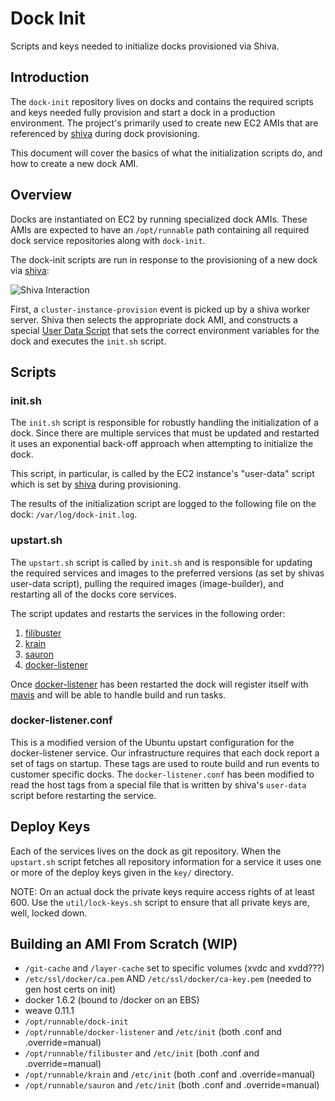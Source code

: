 # Dock Init
Scripts and keys needed to initialize docks provisioned via Shiva.

## Introduction
The `dock-init` repository lives on docks and contains the required scripts and
keys needed fully provision and start a dock in a production environment. The
project's primarily used to create new EC2 AMIs that are referenced by
[shiva](https://github.com/CodeNow/shiva) during dock provisioning.

This document will cover the basics of what the initialization scripts do, and
how to create a new dock AMI.

## Overview
Docks are instantiated on EC2 by running specialized dock AMIs. These AMIs are
expected to have an `/opt/runnable` path containing all required dock service
repositories along with `dock-init`.

The dock-init scripts are run in response to the provisioning of a new dock via
[shiva](https://github.com/CodeNow/shiva):

![Shiva Interaction](https://docs.google.com/drawings/d/1bpHidufswuNd7cNkHvm9jIUs-o9P9XWmag5meeRaMkg/pub?w=708&h=228)

First, a `cluster-instance-provision` event is picked up by a shiva worker
server. Shiva then selects the appropriate dock AMI, and constructs a special
[User Data Script](http://docs.aws.amazon.com/AWSEC2/latest/UserGuide/ec2-instance-metadata.html)
that sets the correct environment variables for the dock and executes the
`init.sh` script.

## Scripts

### init.sh
The `init.sh` script is responsible for robustly handling the initialization of
a dock. Since there are multiple services that must be updated and restarted it
uses an exponential back-off approach when attempting to initialize the dock.

This script, in particular, is called by the EC2 instance's "user-data" script
which is set by [shiva](https://github.com/CodeNow/shiva) during provisioning.

The results of the initialization script are logged to the following file on the
dock: `/var/log/dock-init.log`.

### upstart.sh
The `upstart.sh` script is called by `init.sh` and is responsible for updating
the required services and images to the preferred versions (as set by shivas
user-data script), pulling the required images (image-builder), and restarting
all of the docks core services.

The script updates and restarts the services in the following order:

1. [filibuster](https://github.com/Runnable/Filibuster)
2. [krain](https://github.com/codenow/krain)
3. [sauron](https://github.com/codenow/sauron)
4. [docker-listener](https://github.com/codenow/docker-listener)

Once [docker-listener](https://github.com/codenow/docker-listener) has been
restarted the dock will register itself with
[mavis](https://github.com/codenow/mavis) and will be able to handle build and
run tasks.

### docker-listener.conf
This is a modified version of the Ubuntu upstart configuration for the
docker-listener service. Our infrastructure requires that each dock report a
set of tags on startup. These tags are used to route build and run events to
customer specific docks. The `docker-listener.conf` has been modified to read
the host tags from a special file that is written by shiva's `user-data` script
before restarting the service.

## Deploy Keys
Each of the services lives on the dock as git repository. When the `upstart.sh`
script fetches all repository information for a service it uses one or more
of the deploy keys given in the `key/` directory.

NOTE: On an actual dock the private keys require access rights of at least 600.
Use the `util/lock-keys.sh` script to ensure that all private keys are, well,
locked down.

## Building an AMI From Scratch (WIP)

* `/git-cache` and `/layer-cache` set to specific volumes (xvdc and xvdd???)
* `/etc/ssl/docker/ca.pem` AND `/etc/ssl/docker/ca-key.pem` (needed to gen host certs on init)
* docker 1.6.2 (bound to /docker on an EBS)
* weave 0.11.1
* `/opt/runnable/dock-init`
* `/opt/runnable/docker-listener` and `/etc/init` (both .conf and .override=manual)
* `/opt/runnable/filibuster` and `/etc/init` (both .conf and .override=manual)
* `/opt/runnable/krain` and `/etc/init` (both .conf and .override=manual)
* `/opt/runnable/sauron` and `/etc/init` (both .conf and .override=manual)
